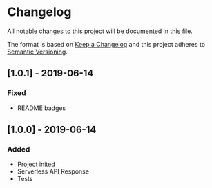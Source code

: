 # Changelog
All notable changes to this project will be documented in this file.

The format is based on [Keep a Changelog](http://keepachangelog.com/en/1.0.0/)
and this project adheres to [Semantic Versioning](http://semver.org/spec/v2.0.0.html).

## [1.0.1] - 2019-06-14
### Fixed
- README badges

## [1.0.0] - 2019-06-14
### Added
- Project inited
- Serverless API Response
- Tests

